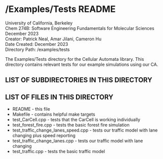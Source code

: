 # /Examples/Tests README

University of California, Berkeley  
Chem 274B: Software Engineering Fundamentals for Molecular Sciences  
December 2023  
Creator:  Patrick Neal, Amar Jilani, Cameron Hu  
Date Created: December 2023  
Directory Path: /examples/tests  

The Examples/Tests directory for the Cellular Automata library.
This directory contains relevant tests for our example simulations using our CA.

## LIST OF SUBDIRECTORIES IN THIS DIRECTORY

## LIST OF FILES IN THIS DIRECTORY

- README - this file
- Makefile - contains helpful make targets
- test_CarCell.cpp - tests that the CarCell is working individually
- test_forest_fire.cpp - tests the basic forest fire simulation
- test_traffic_change_lanes_speed.cpp - tests our traffic model with lane changing plus speed reporting
- test_traffic_change_lanes.cpp - tests our traffic model with lane changing 
- test_traffic.cpp - tests the basic traffic model